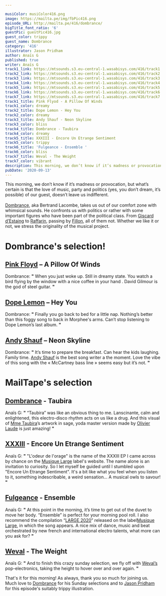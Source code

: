 ```yaml
---

musiColor: musiColor416.png
image: https://mailta.pe/img/fbPic416.png
episode_URL: http://mailta.pe/416/dombrance/
bigTitle_font_ratio: '6'
guestPic: guestPic416.jpg
guest_color: trippy
guest_name: Dombrance
category: '416'
illustrator: Jason Pridham
author: Anaïs G
published: true
writer: Anaïs G
track1_link: https://mtsounds.s3.eu-central-1.wasabisys.com/416/track1.mp3
track2_link: https://mtsounds.s3.eu-central-1.wasabisys.com/416/track2.mp3
track3_link: https://mtsounds.s3.eu-central-1.wasabisys.com/416/track3.mp3
track4_link: https://mtsounds.s3.eu-central-1.wasabisys.com/416/track4.mp3
track5_link: https://mtsounds.s3.eu-central-1.wasabisys.com/416/track5.mp3
track6_link: https://mtsounds.s3.eu-central-1.wasabisys.com/416/track6.mp3
track7_link: https://mtsounds.s3.eu-central-1.wasabisys.com/416/track7.mp3
track1_title: Pink Flyod - A Pillow Of Winds
track1_color: dreamy
track2_title: Dope Lemon - Hey You
track2_color: dreamy
track3_title: Andy Shauf - Neon Skyline
track3_color: bliss
track4_title: Dombrance - Taubira
track4_color: dreamy
track5_title: XXXIII - Encore Un Etrange Sentiment
track5_color: trippy
track6_title: 'Fulgeance - Ensemble '
track6_color: bliss
track7_title: Weval - The Weight
track7_color: vibrant
description: This morning, we don’t know if it’s madness or provocation, but what’s certain is that the love of music, party and politics (yes, you don’t dream, it’s possible) of our guest, doesn’t leave us indifferent.
pubDate: '2020-09-13'
---
```


This morning, we don’t know if it’s madness or provocation, but what’s certain is that the love of music, party and politics (yes, you don’t dream, it’s possible) of our guest, doesn’t leave us indifferent. 
<br><br>
[Dombrance](https://soundcloud.com/dombrance), aka Bertrand Lacombe, takes us out of our comfort zone with whimsical sounds. He confronts us with politics or rather with some important figures who have been part of the political class. From [Giscard d’Estaing](https://fr.wikipedia.org/wiki/Valéry_Giscard_d%27Estaing) to [Raffarin](https://fr.wikipedia.org/wiki/Jean-Pierre_Raffarin), passing by [Fillon](https://fr.wikipedia.org/wiki/François_Fillon), all of them not. Whether we like it or not, we stress the originality of the musical project.




# Dombrance's selection!


## [Pink Floyd](https://www.pinkfloyd.com/home.php) – A Pillow Of Winds
Dombrance: **"** When you just woke up. Still in dreamy state. You watch a bird flying by the window with a nice coffee in your hand . David Gilmour is the god of steel guitar. **"** 

## [Dope Lemon](https://www.dopelemon.com/) – Hey You
Dombrance: **"** Finally you go back to bed for a little nap. Nothing’s better than this foggy song to back in Morphee's arms. Can’t stop listening to Dope Lemon’s last album. **"** 

## [Andy Shauf](https://andyshauf.com/)  –   Neon Skyline
Dombrance: **"** It’s time to prepare the breakfast. Can hear the kids laughing. Family time.
[Andy Shauf](https://www.facebook.com/andyshaufmusic) is the best song writer a the moment. Love the vibe of this song with the « McCartney bass line »  seems easy but it’s not. **"** 


# MailTape's selection

## [Dombrance](https://www.facebook.com/Dombrance) - Taubira 
Anaïs G: **"** “Taubira” was like an obvious thing to me. Lanscinante, calm and enlightened, this electro-disco rhythm acts on us like a drug. And this visual of [Mme Taubira](https://fr.wikipedia.org/wiki/Christiane_Taubira)’s artwork in sage, yoda master version made by [Olivier Laude](https://www.behance.net/olivierlau1756) is just amazing! **"** 

## [XXXIII](https://musiquelarge.bandcamp.com/album/lodeur-de-lorage) - Encore Un Etrange Sentiment
Anaïs G: **"** "L'odeur de l'orage" is the name of the XXXIII EP I came across by chance on the [Musique Large](http://www.musiquelarge.com/) label's website. The name alone is an invitation to curiosity. So I let myself be guided until I stumbled upon "Encore Un Etrange Sentiment". It's a bit like what you feel when you listen to it, something indescribable, a weird sensation... A musical owls to savour!   **"** 

## [Fulgeance](https://soundcloud.com/fulgeance) - Ensemble 
Anaïs G: **"** At this point in the morning, it’s time to get out of the duvet to move her body. “Ensemble” is  perfect for your morning pool roll. I also recommend the compilation “[LARGE 2020](https://musiquelarge.bandcamp.com/album/large-2020)” released on the label[Musique Large](http://www.musiquelarge.com/), in which the song appears. A nice mix of dance, music and beat orchestrated by new french and international electro talents, what more can you ask for?  **"** 

## [Weval](https://weval.net/#/) - The Weight
Anaïs G: **"** And to finish this crazy sunday selection, we fly off with [Weval’s](https://www.facebook.com/wevalmusic) pop-electronics, taking the height to hover over and over again. **"** 


That's it for this morning! As always, thank you so much for joining us. Much love to [Dombrance](https://soundcloud.com/dombrance)  for his Sunday selections and to [Jason Pridham](https://www.instagram.com/grancharismo/) for this episode's suitably trippy illustration.
